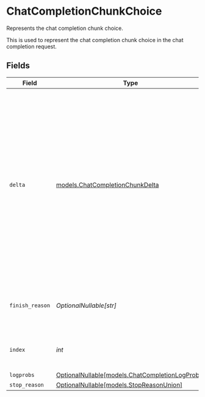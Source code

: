 # ChatCompletionChunkChoice

Represents the chat completion chunk choice.

This is used to represent the chat completion chunk choice in the chat completion request.


## Fields

| Field                                                                                                                                                                                                                                  | Type                                                                                                                                                                                                                                   | Required                                                                                                                                                                                                                               | Description                                                                                                                                                                                                                            | Example                                                                                                                                                                                                                                |
| -------------------------------------------------------------------------------------------------------------------------------------------------------------------------------------------------------------------------------------- | -------------------------------------------------------------------------------------------------------------------------------------------------------------------------------------------------------------------------------------- | -------------------------------------------------------------------------------------------------------------------------------------------------------------------------------------------------------------------------------------- | -------------------------------------------------------------------------------------------------------------------------------------------------------------------------------------------------------------------------------------- | -------------------------------------------------------------------------------------------------------------------------------------------------------------------------------------------------------------------------------------- |
| `delta`                                                                                                                                                                                                                                | [models.ChatCompletionChunkDelta](../models/chatcompletionchunkdelta.md)                                                                                                                                                               | :heavy_check_mark:                                                                                                                                                                                                                     | Represents the chat completion chunk delta.<br/><br/>This is used to represent the chat completion chunk delta in the chat completion request.<br/>It can be either a chat completion chunk delta message or a chat completion chunk delta choice. |                                                                                                                                                                                                                                        |
| `finish_reason`                                                                                                                                                                                                                        | *OptionalNullable[str]*                                                                                                                                                                                                                | :heavy_minus_sign:                                                                                                                                                                                                                     | The reason the chat completion was finished, if applicable.                                                                                                                                                                            | stop                                                                                                                                                                                                                                   |
| `index`                                                                                                                                                                                                                                | *int*                                                                                                                                                                                                                                  | :heavy_check_mark:                                                                                                                                                                                                                     | The index of this choice in the list of choices.                                                                                                                                                                                       | 0                                                                                                                                                                                                                                      |
| `logprobs`                                                                                                                                                                                                                             | [OptionalNullable[models.ChatCompletionLogProbs]](../models/chatcompletionlogprobs.md)                                                                                                                                                 | :heavy_minus_sign:                                                                                                                                                                                                                     | N/A                                                                                                                                                                                                                                    |                                                                                                                                                                                                                                        |
| `stop_reason`                                                                                                                                                                                                                          | [OptionalNullable[models.StopReasonUnion]](../models/stopreasonunion.md)                                                                                                                                                               | :heavy_minus_sign:                                                                                                                                                                                                                     | N/A                                                                                                                                                                                                                                    |                                                                                                                                                                                                                                        |